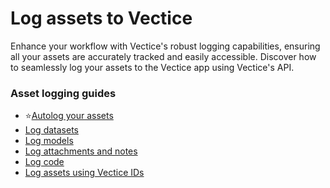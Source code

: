 # Log assets to Vectice

Enhance your workflow with Vectice's robust logging capabilities, ensuring all your assets are accurately tracked and easily accessible. Discover how to seamlessly log your assets to the Vectice app using Vectice's API.

### Asset logging guides

* :star:[Autolog your assets](autolog-your-assets.md)
* [Log datasets](log-datasets.md)
* [Log models](log-models.md)
* [Log attachments and notes](log-attachments-and-notes.md)
* [Log code](log-code.md)
* [Log assets using Vectice IDs](log-assets-using-vectice-ids.md)
